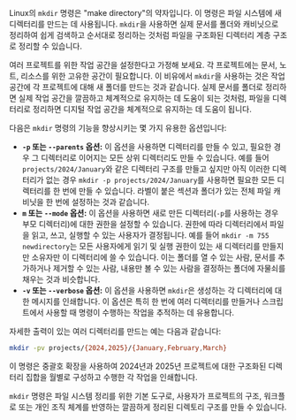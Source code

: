 Linux의 `mkdir` 명령은 "make directory"의 약자입니다. 이 명령은 파일 시스템에 새 디렉터리를 만드는 데 사용됩니다. `mkdir`을 사용하면 실제 문서를 폴더와 캐비닛으로 정리하여 쉽게 검색하고 순서대로 정리하는 것처럼 파일을 구조화된 디렉터리 계층 구조로 정리할 수 있습니다.

여러 프로젝트를 위한 작업 공간을 설정한다고 가정해 보세요. 각 프로젝트에는 문서, 노트, 리소스를 위한 고유한 공간이 필요합니다. 이 비유에서 `mkdir`을 사용하는 것은 작업 공간에 각 프로젝트에 대해 새 폴더를 만드는 것과 같습니다. 실제 문서를 폴더로 정리하면 실제 작업 공간을 깔끔하고 체계적으로 유지하는 데 도움이 되는 것처럼, 파일을 디렉터리로 정리하면 디지털 작업 공간을 체계적으로 유지하는 데 도움이 됩니다.

다음은 `mkdir` 명령의 기능을 향상시키는 몇 가지 유용한 옵션입니다:

- **`-p` 또는 `--parents` 옵션:** 이 옵션을 사용하면 디렉터리를 만들 수 있고, 필요한 경우 그 디렉터리로 이어지는 모든 상위 디렉터리도 만들 수 있습니다. 예를 들어 `projects/2024/January`와 같은 디렉터리 구조를 만들고 싶지만 아직 이러한 디렉터리가 없는 경우 `mkdir -p projects/2024/January`를 사용하면 필요한 모든 디렉터리를 한 번에 만들 수 있습니다. 라벨이 붙은 섹션과 폴더가 있는 전체 파일 캐비닛을 한 번에 설정하는 것과 같습니다.
- **`m` 또는 `--mode` 옵션:** 이 옵션을 사용하면 새로 만든 디렉터리(`-p`를 사용하는 경우 부모 디렉터리)에 대한 권한을 설정할 수 있습니다. 권한에 따라 디렉터리에서 파일을 읽고, 쓰고, 실행할 수 있는 사용자가 결정됩니다. 예를 들어 `mkdir -m 755 newdirectory`는 모든 사용자에게 읽기 및 실행 권한이 있는 새 디렉터리를 만들지만 소유자만 이 디렉터리에 쓸 수 있습니다. 이는 폴더를 열 수 있는 사람, 문서를 추가하거나 제거할 수 있는 사람, 내용만 볼 수 있는 사람을 결정하는 폴더에 자물쇠를 채우는 것과 비슷합니다.
- **`-v` 또는 `--verbose` 옵션:** 이 옵션을 사용하면 `mkdir`은 생성하는 각 디렉터리에 대한 메시지를 인쇄합니다. 이 옵션은 특히 한 번에 여러 디렉터리를 만들거나 스크립트에서 사용할 때 명령이 수행하는 작업을 추적하는 데 유용합니다.

자세한 출력이 있는 여러 디렉터리를 만드는 예는 다음과 같습니다:

```bash
mkdir -pv projects/{2024,2025}/{January,February,March}
```

이 명령은 중괄호 확장을 사용하여 2024년과 2025년 프로젝트에 대한 구조화된 디렉터리 집합을 월별로 구성하고 수행한 각 작업을 인쇄합니다.

`mkdir` 명령은 파일 시스템 정리를 위한 기본 도구로, 사용자가 프로젝트의 구조, 워크플로 또는 개인 조직 체계를 반영하는 깔끔하게 정리된 디렉토리 구조를 만들 수 있습니다.
